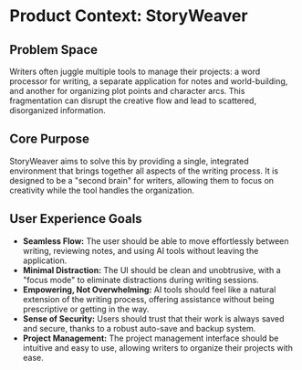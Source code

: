 # Product Context: StoryWeaver

## Problem Space
Writers often juggle multiple tools to manage their projects: a word processor for writing, a separate application for notes and world-building, and another for organizing plot points and character arcs. This fragmentation can disrupt the creative flow and lead to scattered, disorganized information.

## Core Purpose
StoryWeaver aims to solve this by providing a single, integrated environment that brings together all aspects of the writing process. It is designed to be a "second brain" for writers, allowing them to focus on creativity while the tool handles the organization.

## User Experience Goals
- **Seamless Flow:** The user should be able to move effortlessly between writing, reviewing notes, and using AI tools without leaving the application.
- **Minimal Distraction:** The UI should be clean and unobtrusive, with a "focus mode" to eliminate distractions during writing sessions.
- **Empowering, Not Overwhelming:** AI tools should feel like a natural extension of the writing process, offering assistance without being prescriptive or getting in the way.
- **Sense of Security:** Users should trust that their work is always saved and secure, thanks to a robust auto-save and backup system.
- **Project Management:** The project management interface should be intuitive and easy to use, allowing writers to organize their projects with ease.
